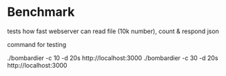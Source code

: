 # Benchmark
tests how fast webserver can read file (10k number), count & respond json

command for testing

./bombardier -c 10 -d 20s http://localhost:3000
./bombardier -c 30 -d 20s http://localhost:3000